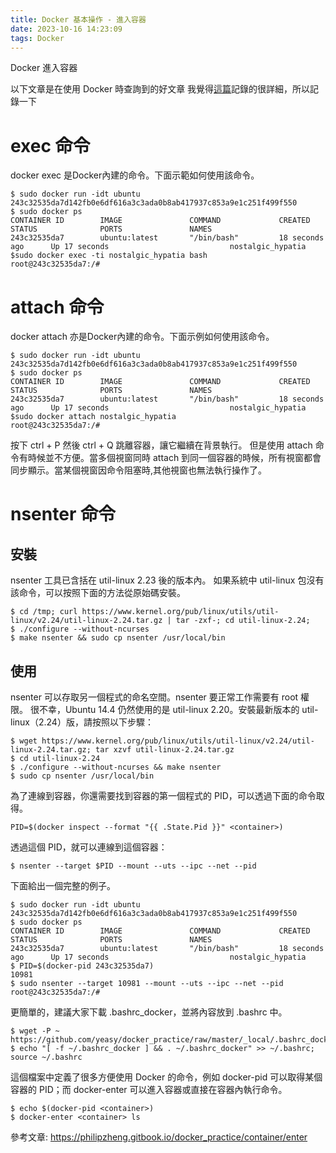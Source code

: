 ```yaml
---
title: Docker 基本操作 - 進入容器
date: 2023-10-16 14:23:09
tags: Docker
---
```


Docker 進入容器 

以下文章是在使用 Docker 時查詢到的好文章 我覺得[這篇](https://philipzheng.gitbook.io/docker_practice/)記錄的很詳細，所以記錄一下

# exec 命令
docker exec 是Docker內建的命令。下面示範如何使用該命令。
```
$ sudo docker run -idt ubuntu
243c32535da7d142fb0e6df616a3c3ada0b8ab417937c853a9e1c251f499f550
$ sudo docker ps
CONTAINER ID        IMAGE               COMMAND             CREATED             STATUS              PORTS               NAMES
243c32535da7        ubuntu:latest       "/bin/bash"         18 seconds ago      Up 17 seconds                           nostalgic_hypatia
$sudo docker exec -ti nostalgic_hypatia bash
root@243c32535da7:/#
```

# attach 命令
docker attach 亦是Docker內建的命令。下面示例如何使用該命令。
```
$ sudo docker run -idt ubuntu
243c32535da7d142fb0e6df616a3c3ada0b8ab417937c853a9e1c251f499f550
$ sudo docker ps
CONTAINER ID        IMAGE               COMMAND             CREATED             STATUS              PORTS               NAMES
243c32535da7        ubuntu:latest       "/bin/bash"         18 seconds ago      Up 17 seconds                           nostalgic_hypatia
$sudo docker attach nostalgic_hypatia
root@243c32535da7:/#
```
按下 ctrl + P 然後 ctrl + Q 跳離容器，讓它繼續在背景執行。
但是使用 attach 命令有時候並不方便。當多個視窗同時 attach 到同一個容器的時候，所有視窗都會同步顯示。當某個視窗因命令阻塞時,其他視窗也無法執行操作了。

# nsenter 命令

## 安裝
nsenter 工具已含括在 util-linux 2.23 後的版本內。 如果系統中 util-linux 包沒有該命令，可以按照下面的方法從原始碼安裝。

```
$ cd /tmp; curl https://www.kernel.org/pub/linux/utils/util-linux/v2.24/util-linux-2.24.tar.gz | tar -zxf-; cd util-linux-2.24;
$ ./configure --without-ncurses
$ make nsenter && sudo cp nsenter /usr/local/bin
```

## 使用
nsenter 可以存取另一個程式的命名空間。nsenter 要正常工作需要有 root 權限。 很不幸，Ubuntu 14.4 仍然使用的是 util-linux 2.20。安裝最新版本的 util-linux（2.24）版，請按照以下步驟：
```
$ wget https://www.kernel.org/pub/linux/utils/util-linux/v2.24/util-linux-2.24.tar.gz; tar xzvf util-linux-2.24.tar.gz
$ cd util-linux-2.24
$ ./configure --without-ncurses && make nsenter
$ sudo cp nsenter /usr/local/bin
```

為了連線到容器，你還需要找到容器的第一個程式的 PID，可以透過下面的命令取得。
```
PID=$(docker inspect --format "{{ .State.Pid }}" <container>)
```
透過這個 PID，就可以連線到這個容器：
```
$ nsenter --target $PID --mount --uts --ipc --net --pid
```
下面給出一個完整的例子。
```
$ sudo docker run -idt ubuntu
243c32535da7d142fb0e6df616a3c3ada0b8ab417937c853a9e1c251f499f550
$ sudo docker ps
CONTAINER ID        IMAGE               COMMAND             CREATED             STATUS              PORTS               NAMES
243c32535da7        ubuntu:latest       "/bin/bash"         18 seconds ago      Up 17 seconds                           nostalgic_hypatia
$ PID=$(docker-pid 243c32535da7)
10981
$ sudo nsenter --target 10981 --mount --uts --ipc --net --pid
root@243c32535da7:/#
```
更簡單的，建議大家下載 .bashrc_docker，並將內容放到 .bashrc 中。
```
$ wget -P ~ https://github.com/yeasy/docker_practice/raw/master/_local/.bashrc_docker;
$ echo "[ -f ~/.bashrc_docker ] && . ~/.bashrc_docker" >> ~/.bashrc; source ~/.bashrc
```
這個檔案中定義了很多方便使用 Docker 的命令，例如 docker-pid 可以取得某個容器的 PID；而 docker-enter 可以進入容器或直接在容器內執行命令。
```
$ echo $(docker-pid <container>)
$ docker-enter <container> ls
```


參考文章: https://philipzheng.gitbook.io/docker_practice/container/enter